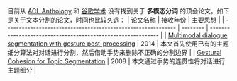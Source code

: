 目前从 [ACL Anthology]( https://www.aclweb.org/anthology/ ) 和 [谷歌学术]( https://scholar.google.com.hk/ ) 没有找到关于 **多模态分词** 的顶会论文。如下是关于文本分割的论文，时间也比较久远：
| 论文名称                                                     | 接收年份 | 主要思想                                                     |
| ------------------------------------------------------------ | -------- | ------------------------------------------------------------ |
| [Multimodal dialogue segmentation with gesture post-processing](http://www.lrec-conf.org/proceedings/lrec2014/pdf/354_Paper.pdf) | 2014     | 本文首先使用已有的主题细分算法对对话进行分割，然后借助手势来删除不正确的分割边界 |
| [Gestural Cohesion for Topic Segmentation](https://www.aclweb.org/anthology/P08-1097.pdf) | 2008     | 本文通过手势的连贯性将对话进行主题细分                       |

